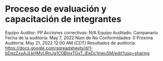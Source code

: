 # Proceso de evaluación y capacitación de integrantes

Equipo Auditor: PP
Acciones correctivas: N/A
Equipo Auditado: Campanario
Fecha de la auditoría: May 7, 2022
Núm de No Conformidades: 0
Próxima Auditoría: May 21, 2022 12:00 AM (CDT)
Resultados de auditoría: https://docs.google.com/spreadsheets/d/1-bDezZxuAJLkHMvURnJg1C0BlnxTGxT_iEeDc1meu5M/edit?usp=sharing